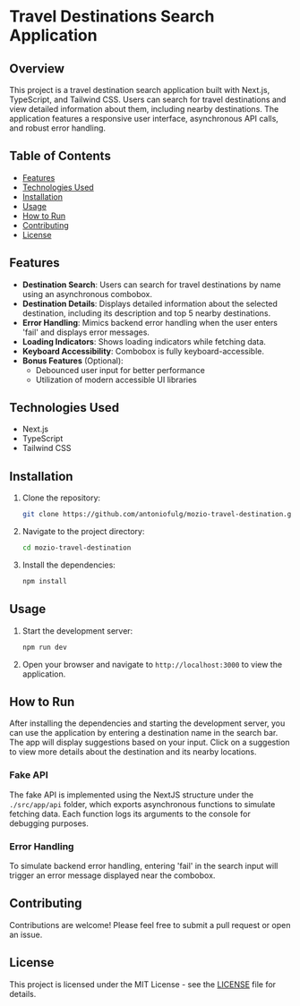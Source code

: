 # Travel Destinations Search Application

## Overview

This project is a travel destination search application built with Next.js, TypeScript, and Tailwind CSS. Users can search for travel destinations and view detailed information about them, including nearby destinations. The application features a responsive user interface, asynchronous API calls, and robust error handling.

## Table of Contents

- [Features](#features)
- [Technologies Used](#technologies-used)
- [Installation](#installation)
- [Usage](#usage)
- [How to Run](#how-to-run)
- [Contributing](#contributing)
- [License](#license)

## Features

- **Destination Search**: Users can search for travel destinations by name using an asynchronous combobox.
- **Destination Details**: Displays detailed information about the selected destination, including its description and top 5 nearby destinations.
- **Error Handling**: Mimics backend error handling when the user enters 'fail' and displays error messages.
- **Loading Indicators**: Shows loading indicators while fetching data.
- **Keyboard Accessibility**: Combobox is fully keyboard-accessible.
- **Bonus Features** (Optional):
  - Debounced user input for better performance
  - Utilization of modern accessible UI libraries

## Technologies Used

- Next.js
- TypeScript
- Tailwind CSS

## Installation

1. Clone the repository:

   ```bash
   git clone https://github.com/antoniofulg/mozio-travel-destination.git
   ```

2. Navigate to the project directory:

   ```bash
   cd mozio-travel-destination
   ```

3. Install the dependencies:

   ```bash
   npm install
   ```

## Usage

1. Start the development server:

   ```bash
   npm run dev
   ```

2. Open your browser and navigate to `http://localhost:3000` to view the application.

## How to Run

After installing the dependencies and starting the development server, you can use the application by entering a destination name in the search bar. The app will display suggestions based on your input. Click on a suggestion to view more details about the destination and its nearby locations.

### Fake API

The fake API is implemented using the NextJS structure under the `./src/app/api` folder, which exports asynchronous functions to simulate fetching data. Each function logs its arguments to the console for debugging purposes.

### Error Handling

To simulate backend error handling, entering 'fail' in the search input will trigger an error message displayed near the combobox.

## Contributing

Contributions are welcome! Please feel free to submit a pull request or open an issue.

## License

This project is licensed under the MIT License - see the [LICENSE](LICENSE) file for details.
